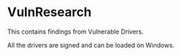 # VulnResearch
This contains findings from Vulnerable Drivers.

All the drivers are signed and can be loaded on Windows.
